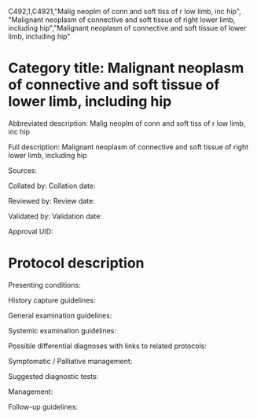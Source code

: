 C492,1,C4921,"Malig neoplm of conn and soft tiss of r low limb, inc hip", "Malignant neoplasm of connective and soft tissue of right lower limb, including hip","Malignant neoplasm of connective and soft tissue of lower limb, including hip"
# Category title: Malignant neoplasm of connective and soft tissue of lower limb, including hip

Abbreviated description: Malig neoplm of conn and soft tiss of r low limb, inc hip

Full description: Malignant neoplasm of connective and soft tissue of right lower limb, including hip

Sources:

Collated by:
Collation date:

Reviewed by:
Review date:

Validated by:
Validation date:

Approval UID:

# Protocol description

Presenting conditions:

History capture guidelines:

General examination guidelines:

Systemic examination guidelines:

Possible differential diagnoses with links to related protocols:

Symptomatic / Palliative management:

Suggested diagnostic tests:

Management:

Follow-up guidelines:
